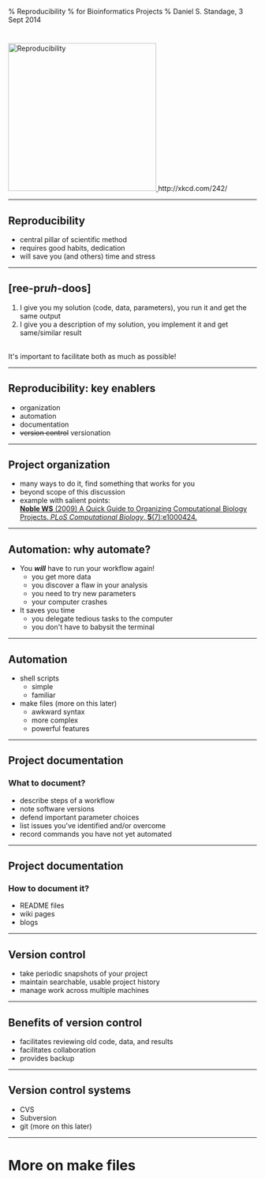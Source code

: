 % Reproducibility
% for Bioinformatics Projects
% Daniel S. Standage, 3 Sept 2014

#

<a href="http://xkcd.com/242/">
  <image src="xkcd-242.png" width="300" alt="Reproducibility" />
</a>  
http://xkcd.com/242/

---------

## Reproducibility

- central pillar of scientific method
- requires good habits, dedication
- will save you (and others) time and stress

---------

## \[ree-pr*uh*-**doos**\]

1. I give you my solution (code, data, parameters), you run it and get the same output
1. I give you a description of my solution, you implement it and get same/similar result

<br />
It's important to facilitate both as much as possible!

---------

## Reproducibility: key enablers

- organization
- automation
- documentation
- ~~version control~~ versionation

---------

## Project organization

- many ways to do it, find something that works for you
- beyond scope of this discussion
- example with salient points:  
[**Noble WS** (2009) A Quick Guide to Organizing Computational Biology Projects. *PLoS Computational Biology*, **5**(7):e1000424.](http://dx.doi.org/10.1371/journal.pcbi.1000424)

---------

## Automation: why automate?

- You **_will_** have to run your workflow again!
    - you get more data
    - you discover a flaw in your analysis
    - you need to try new parameters
    - your computer crashes
- It saves you time
    - you delegate tedious tasks to the computer
    - you don't have to babysit the terminal

---------

## Automation

- shell scripts
    - simple
    - familiar
- make files (more on this later)
    - awkward syntax
    - more complex
    - powerful features

---------

## Project documentation
### What to document?

- describe steps of a workflow
- note software versions
- defend important parameter choices
- list issues you've identified and/or overcome
- record commands you have not yet automated

---------

## Project documentation
### How to document it?

- README files
- wiki pages
- blogs

---------

## Version control

- take periodic snapshots of your project
- maintain searchable, usable project history
- manage work across multiple machines

---------

## Benefits of version control

- facilitates reviewing old code, data, and results
- facilitates collaboration
- provides backup

---------

## Version control systems

- CVS
- Subversion
- git (more on this later)

---------

# More on make files
